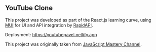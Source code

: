 ## YouTube Clone

This project was developed as part of the React.js learning curve, using [MUI](https://mui.com/) for UI and API integration by [RapidAPI](https://rapidapi.com/hub).

Deployment: https://youtubepavel.netlify.app

This project was originally taken from [JavaScript Mastery Channel](https://www.youtube.com/@javascriptmastery).